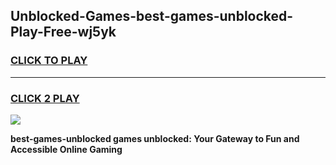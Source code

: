 
## Unblocked-Games-best-games-unblocked-Play-Free-wj5yk
<h3>
<a href="https://premium76.site?title=best-games-unblocked&ref=10A">CLICK TO PLAY</a></h3>
<hr>

<h3>
<a href="https://premium76.site?title=best-games-unblocked&ref=10A">CLICK 2 PLAY</a>
  
</h3>

<a href="https://premium76.site?title=best-games-unblocked&ref=10A"><img src="https://clearcache.store/games.png"></a>


**best-games-unblocked games unblocked: Your Gateway to Fun and Accessible Online Gaming**
